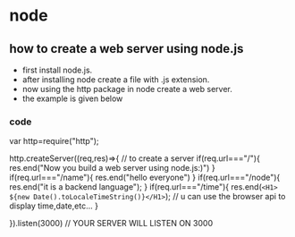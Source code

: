 # node
## how to create a web server using node.js

* first install node.js.
* after installing node create a file with .js extension.
* now using the http package in node create a web server.
* the example is given below

### code

var http=require("http");  

http.createServer((req,res)=>{ // to create a server
    if(req.url==="/"){
        res.end("Now you build a web server using node.js:)")
    }
    if(req.url==="/name"){
        res.end("hello everyone")
    }
    if(req.url==="/node"){
        res.end("it is a backend language");
    }
    if(req.url==="/time"){
        res.end(`<H1> ${new Date().toLocaleTimeString()}</H1>`); // u can use the browser api to display time,date,etc...
    }
    
}).listen(3000) // YOUR SERVER WILL LISTEN ON 3000
